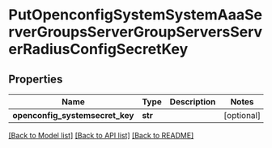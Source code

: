 # PutOpenconfigSystemSystemAaaServerGroupsServerGroupServersServerRadiusConfigSecretKey

## Properties
Name | Type | Description | Notes
------------ | ------------- | ------------- | -------------
**openconfig_systemsecret_key** | **str** |  | [optional] 

[[Back to Model list]](../README.md#documentation-for-models) [[Back to API list]](../README.md#documentation-for-api-endpoints) [[Back to README]](../README.md)


